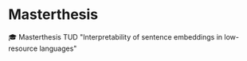 # Masterthesis
🎓 Masterthesis TUD "Interpretability of sentence embeddings in low-resource languages"
